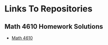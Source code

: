 # Links To Repositories

## Math 4610 Homework Solutions

* [Math 4610](https://jaxtonw.github.io/math4610)

